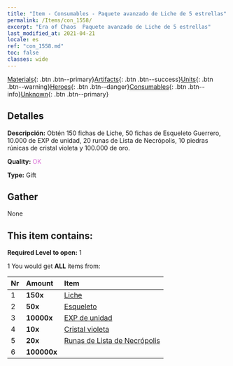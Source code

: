 ```yaml
---
title: "Item - Consumables - Paquete avanzado de Liche de 5 estrellas"
permalink: /Items/con_1558/
excerpt: "Era of Chaos  Paquete avanzado de Liche de 5 estrellas"
last_modified_at: 2021-04-21
locale: es
ref: "con_1558.md"
toc: false
classes: wide
---
```

 [Materials](/es/Items/){: .btn .btn--primary}[Artifacts](/es/Items/Artifacts/){: .btn .btn--success}[Units](/es/Items/Units/){: .btn .btn--warning}[Heroes](/es/Items/Heroes/){: .btn .btn--danger}[Consumables](/es/Items/Consumables/){: .btn .btn--info}[Unknown](/es/Items/Unknown/){: .btn .btn--primary}

## Detalles
 **Descripción:** Obtén 150 fichas de Liche, 50 fichas de Esqueleto Guerrero, 10.000 de EXP de unidad, 20 runas de Lista de Necrópolis, 10 piedras rúnicas de cristal violeta y 100.000 de oro.

 **Quality:** <span style="color: #DA70D6">OK</span>

 **Type:** Gift

## Gather

  None

## This item contains:

 **Required Level to open:** 1

 1 You would get **ALL** items  from:

  | Nr | Amount |     Item    |
  |:---|:-------|:------------|
  | 1 |  **150x** | [Liche](/es/Items/unt_212/) |  | 
  | 2 |  **50x** | [Esqueleto](/es/Items/unt_208/) |  | 
  | 3 |  **10000x** | [EXP de unidad](/es/Items/con_902/) |  | 
  | 4 |  **10x** | [Cristal violeta](/es/Items/con_720/) |  | 
  | 5 |  **20x** | [Runas de Lista de Necrópolis](/es/Items/con_755/) |  | 
  | 6 |  **100000x** | <i class="fas fa-coins"/> |  | 
